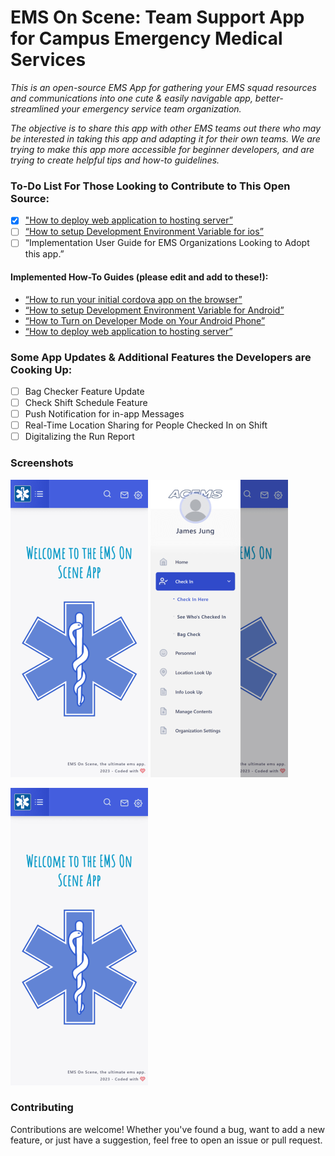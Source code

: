 # EMS On Scene: Team Support App for Campus Emergency Medical Services
*This is an open-source EMS App for gathering your EMS squad resources and communications into one cute & easily navigable app, better-streamlined your emergency service team organization.* 

*The objective is to share this app with other EMS teams out there who may be interested in taking this app and adapting it for their own teams. 
We are trying to make this app  more accessible for beginner developers, and are trying to create helpful tips and how-to guidelines.*

### To-Do List For Those Looking to Contribute to This Open Source:
 - [x] ["How to deploy web application to hosting server”](https://github.com/J-S-Lab/ems-on-scene/blob/main/web/ems-onscene/README.md) 
 - [ ] [“How to setup Development Environment Variable for ios”](https://github.com/J-S-Lab/ems-on-scene/blob/main/cordova/emsoncall/ios.md)
 - [ ] “Implementation User Guide for EMS Organizations Looking to Adopt this app.”

#### Implemented How-To Guides (please edit and add to these!):
* [“How to run your initial cordova app on the browser”](https://github.com/J-S-Lab/ems-on-scene/tree/main/cordova/emsoncall/browser.md)
* [“How to setup Development Environment Variable for Android”](https://github.com/J-S-Lab/ems-on-scene/blob/main/cordova/emsoncall/android.md)
* [“How to Turn on Developer Mode on Your Android Phone”](https://github.com/J-S-Lab/ems-on-scene/blob/main/cordova/emsoncall/android-developer-mode.md) 
* [“How to deploy web application to hosting server”](https://github.com/J-S-Lab/ems-on-scene/blob/main/web/ems-onscene/README.md)

### Some App Updates & Additional Features the Developers are Cooking Up:
 - [ ] Bag Checker Feature Update
 - [ ] Check Shift Schedule Feature
 - [ ] Push Notification for in-app Messages
 - [ ] Real-Time Location Sharing for People Checked In on Shift
 - [ ] Digitalizing the Run Report

### Screenshots

![Home screen](./screenshots/screenshot001.png) 
![Side menu screen](./screenshots/screenshot002.png)

<img src="./screenshots/screenshot001.png">

### Contributing
Contributions are welcome! Whether you've found a bug, want to add a new feature, or just have a suggestion, feel free to open an issue or pull request.
